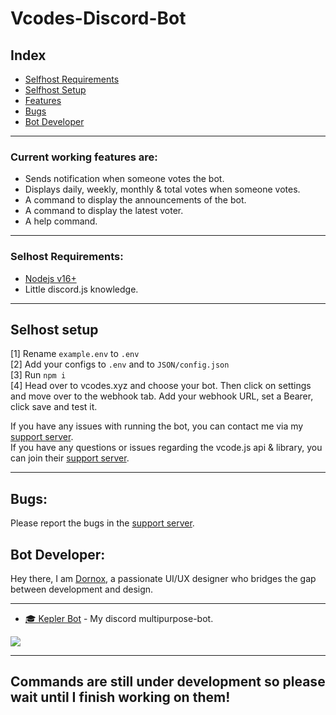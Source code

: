 # Vcodes-Discord-Bot

## **Index**
- [Selfhost Requirements](#selhost-requirements)
- [Selfhost Setup](#selhost-setup)
- [Features](#current-working-features-are)
- [Bugs](#bugs)
- [Bot Developer](#bot-developer)
___

### **Current working features are:**  
- Sends notification when someone votes the bot.
- Displays daily, weekly, monthly & total votes when someone votes.
- A command to display the announcements of the bot.
- A command to display the latest voter.
- A help command.
___

### **Selhost Requirements:**
- [Nodejs v16+](https://nodejs.org/en)
- Little discord.js knowledge.
___

## **Selhost setup**  
[1] Rename `example.env` to `.env`  
[2] Add your configs to `.env` and to `JSON/config.json`  
[3] Run `npm i`  
[4] Head over to vcodes.xyz and choose your bot. Then click on settings and move over to the webhook tab. Add your webhook URL, set a Bearer, click save and test it.  

If you have any issues with running the bot, you can contact me via my [support server](https://discord.gg/zNVJqYdNXw).  
If you have any questions or issues regarding the vcode.js api & library, you can join their [support server](https://discord.gg/vcodes-xyz-849011617962393638). 
___

## **Bugs:**
Please report the bugs in the [support server](https://discord.com/invite/7AYYyjZ4B8).

## **Bot Developer:**
Hey there, I am [Dornox](https://v2.krushna.tech), a passionate UI/UX designer who bridges the gap between development and design.
___

- [🎓 Kepler Bot](https://keplerbot.xyz) - My discord multipurpose-bot.
<a href="https://vcodes.xyz/bot/1047853733431738418/vote">
<img src="https://vcodes.xyz/api/v1/bot/1047853733431738418/widget.svg">
</a>  

***

## **Commands are still under development so please wait until I finish working on them!**
